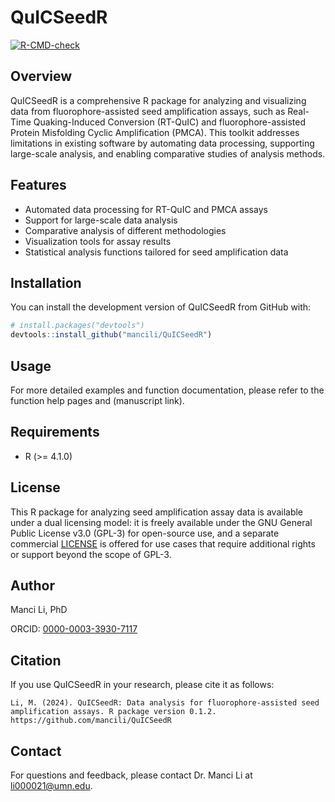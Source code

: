 # QuICSeedR

[![R-CMD-check](https://github.com/mancili/QuICSeedR/actions/workflows/R-CMD-check.yml/badge.svg)](https://github.com/mancili/QuICSeedR/actions/workflows/R-CMD-check.yml)

## Overview

QuICSeedR is a comprehensive R package for analyzing and visualizing data from fluorophore-assisted seed amplification assays, such as Real-Time Quaking-Induced Conversion (RT-QuIC) and fluorophore-assisted Protein Misfolding Cyclic Amplification (PMCA). This toolkit addresses limitations in existing software by automating data processing, supporting large-scale analysis, and enabling comparative studies of analysis methods.

## Features

- Automated data processing for RT-QuIC and PMCA assays
- Support for large-scale data analysis
- Comparative analysis of different methodologies
- Visualization tools for assay results
- Statistical analysis functions tailored for seed amplification data

## Installation

You can install the development version of QuICSeedR from GitHub with:

```R
# install.packages("devtools")
devtools::install_github("mancili/QuICSeedR")
```

## Usage

For more detailed examples and function documentation, please refer to the function help pages and (manuscript link).

## Requirements

- R (>= 4.1.0)

## License

This R package for analyzing seed amplification assay data is available under a dual licensing model: it is freely available under the GNU General Public License v3.0 (GPL-3) for open-source use, and a separate commercial [LICENSE](https://github.com/mancili/QuICSeedR/blob/main/LICENSE) is offered for use cases that require additional rights or support beyond the scope of GPL-3. 

## Author

Manci Li, PhD

ORCID: [0000-0003-3930-7117](https://orcid.org/0000-0003-3930-7117)

## Citation

If you use QuICSeedR in your research, please cite it as follows:

```
Li, M. (2024). QuICSeedR: Data analysis for fluorophore-assisted seed amplification assays. R package version 0.1.2. https://github.com/mancili/QuICSeedR
```

## Contact

For questions and feedback, please contact Dr. Manci Li at li000021@umn.edu.
